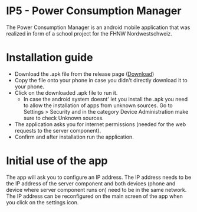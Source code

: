 # IP5 - Power Consumption Manager
The Power Consumption Manager is an android mobile application that was realized in form of a school project for the FHNW Nordwestschweiz.

# Installation guide
* Download the .apk file from the release page ([Download](https://github.com/radaced/ip5-PCM/releases))
* Copy the file onto your phone in case you didn't directly download it to your phone.
* Click on the downloaded .apk file to run it.
  * In case the android system doesnt' let you install the .apk you need to allow the installation of apps from unknown sources. Go to Settings > Security and in the category Device Administration make sure to check Unknown sources.
* The application asks you for internet permissions (needed for the web requests to the server component).
* Confirm and after installation run the application.

# Initial use of the app
The app will ask you to configure an IP address. The IP address needs to be the IP address of the server component and both devices (phone and device where server component runs on) need to be in the same network. The IP address can be reconfigured on the main screen of the app when you click on the settings icon.
